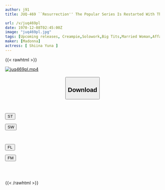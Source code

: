 ```yaml
---
author: j91
title: JUQ-469 ``Resurrection'' The Popular Series Is Restarted With The Most Beautiful Mature Woman. Close-up Sex - Teacher And Student Suddenly Get Close At Class Reunion... Awakening Of An Unfaithful Relationship - Yuna Shiina

url: /v/juq469pl
date: 1970-12-08T02:45:00Z
image: "juq469pl.jpg"
tags: [Upcoming releases, Creampie,Solowork,Big Tits,Married Woman,Affair,Mature Woman	]
maker: [Madonna]
actress: [ Shiina Yuna ]
---
```



{{< rawhtml >}}

<div class="video" data-videoid="pending_link.html">
    <a href="javascript:;">
        <img src="/v/juq469pl/juq469pl.jpg" width="WIDTH" height="HEIGHT" alt="juq469pl.mp4" loading="lazy">
    </a>
</div>

<script type="text/javascript" src="https://j91.asia/asset/on-demand-pend.js"></script>

<br>
  <link rel="stylesheet" href="https://j91.asia/asset/bs5.css">
  
  <center>
  <button class="btn btn-primary" type="button" data-bs-toggle="collapse" data-bs-target=".multi-collapse" aria-expanded="false" aria-controls="multiCollapseExample1 multiCollapseExample2"><h2>Download</h2></button></center>
</p>
<div class="row">
  <div class="col">
    <div class="collapse multi-collapse" id="multiCollapseExample1">
      <div class="card card-body">
	      	      <br>
<div class="buttons">  
<p><a href="https://j91.asia/pending_link.html" target="_blank"><button class="btn-hover color-3"><i class="fa fa-download"></i> ST</button></a></p>
<p><a href="https://j91.asia/pending_link.html" target="_blank"><button class="btn-hover color-2"><i class="fa fa-download"></i> SW</button></a></p></div>
    </div>
  </div>
</div>
  <div class="col">
    <div class="collapse multi-collapse" id="multiCollapseExample2">
      <div class="card card-body">
	      <br>
<div class="buttons">
<p><a href="https://j91.asia/pending_link.html" target="_blank"><button class="btn-hover color-9"><i class="fa fa-download"></i> FL</button></a></p>
<p><a href="https://j91.asia/pending_link.html" target="_blank"><button class="btn-hover color-8"><i class="fa fa-download"></i> FM</button></a></p></div>
<br><br>
      </div>
    </div>
  </div>
</div>

{{< /rawhtml >}}